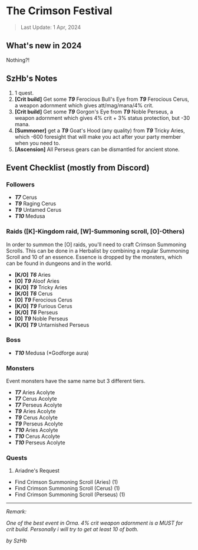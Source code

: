 # The Crimson Festival

> Last Update: 1 Apr, 2024

## What's new in 2024

Nothing?!

## SzHb's Notes

1. 1 quest. 
2. **[Crit build]** Get some ***T9*** Ferocious Bull's Eye from ***T9*** Ferocious Cerus, a weapon adornment which gives att/mag/mana/4% crit.
3. **[Crit build]** Get some ***T9*** Gorgon's Eye from ***T9*** Noble Perseus, a weapon adornment which gives 4% crit + 3% status protection, but -30 mana.
4. **[Summoner]** get a ***T9*** Goat's Hood (any quality) from ***T9*** Tricky Aries, which -600 foresight that will make you act after your party member when you need to.
5. **[Ascension]** All Perseus gears can be dismantled for ancient stone.

## Event Checklist (mostly from Discord)

### Followers

- ***T7*** Cerus
- ***T9*** Raging Cerus
- ***T9*** Untamed Cerus
- ***T10*** Medusa

### Raids ([K]-Kingdom raid, [W]-Summoning scroll, [O]-Others)

In order to summon the [O] raids, you'll need to craft Crimson Summoning Scrolls. This can be done in a Herbalist by combining a regular Summoning Scroll and 10 of an essence. Essence is dropped by the monsters, which can be found in dungeons and in the world.

- **[K/O]** ***T6*** Aries
- **[O]** ***T9*** Aloof Aries
- **[K/O]** ***T9*** Tricky Aries
- **[K/O]** ***T6*** Cerus
- **[O]** ***T9*** Ferocious Cerus
- **[K/O]** ***T9*** Furious Cerus
- **[K/O]** ***T6*** Perseus
- **[O]** ***T9*** Noble Perseus
- **[K/O]** ***T9*** Untarnished Perseus

### Boss

- ***T10*** Medusa (*Godforge aura)

### Monsters

Event monsters have the same name but 3 different tiers.

- ***T7*** Aries Acolyte
- ***T7*** Cerus Acolyte
- ***T7*** Perseus Acolyte
- ***T9*** Aries Acolyte
- ***T9*** Cerus Acolyte
- ***T9*** Perseus Acolyte
- ***T10*** Aries Acolyte
- ***T10*** Cerus Acolyte
- ***T10*** Perseus Acolyte

### Quests

1. Ariadne's Request
- Find Crimson Summoning Scroll (Aries) (1)
- Find Crimson Summoning Scroll (Cerus) (1)
- Find Crimson Summoning Scroll (Perseus) (1)

---

*Remark:*

*One of the best event in Orna. 4% crit weapon adornment is a MUST for crit build. Personally i will try to get at least 10 of both.*

*by SzHb*